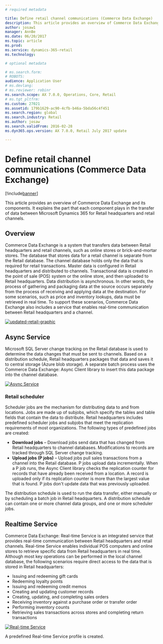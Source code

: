 ```yaml
---
# required metadata

title: Define retail channel communications (Commerce Data Exchange)
description: This article provides an overview of Commerce Data Exchange and its components. It explains the part that each component plays in the transfer of data between Microsoft Dynamics 365 for Retail and retail channels.
author: josaw1
manager: AnnBe
ms.date: 06/20/2017
ms.topic: article
ms.prod: 
ms.service: dynamics-365-retail
ms.technology: 

# optional metadata

# ms.search.form: 
# ROBOTS: 
audience: Application User
# ms.devlang: 
# ms.reviewer: robinr
ms.search.scope: AX 7.0.0, Operations, Core, Retail
# ms.tgt_pltfrm: 
ms.custom: 27021
ms.assetid: 179b1629-ac90-4cfb-b46a-5bda56c4f451
ms.search.region: global
ms.search.industry: Retail
ms.author: josaw
ms.search.validFrom: 2016-02-28
ms.dyn365.ops.version: AX 7.0.0, Retail July 2017 update

---
```


# Define retail channel communications (Commerce Data Exchange)

[!include[banner](../includes/banner.md)]


This article provides an overview of Commerce Data Exchange and its components. It explains the part that each component plays in the transfer of data between Microsoft Dynamics 365 for Retail headquarters and retail channels.

Overview
--------

Commerce Data Exchange is a system that transfers data between Retail headquarters and retail channels, such as online stores or brick-and-mortar stores. The database that stores data for a retail channel is separate from the Retail database. The channel database holds only the data that is required for retail transactions. Master data is configured in Retail headquarters and distributed to channels. Transactional data is created in the point of sale (POS) system or the online store, and then uploaded to Retail headquarters. Data distribution is asynchronous. In other words, the process of gathering and packaging data at the source occurs separately from the process of receiving and applying data at the destination. For some scenarios, such as price and inventory lookups, data must be retrieved in real time. To support these scenarios, Commerce Data Exchange also includes a service that enables real-time communication between Retail headquarters and a channel. 

[![updated-retail-graphic](./media/updated-retail-graphic.png)](./media/updated-retail-graphic.png)  

## Async Service
Microsoft SQL Server change tracking on the Retail database is used to determine the data changes that must be sent to channels. Based on a distribution schedule, Retail headquarters packages that data and saves it to central storage (Azure blob storage). A separate batch process uses the Commerce Data Exchange: Async Client library to insert this data package into the channel database. 

[![Async Service](./media/async-300x239.png)](./media/async.png)

### Retail scheduler

Scheduler jobs are the mechanism for distributing data to and from locations. Jobs are made up of subjobs, which specify the tables and table fields that contain the data to distribute. Retail headquarters includes predefined scheduler jobs and subjobs that meet the replication requirements of most organizations. The following types of predefined jobs are created:

-   **Download jobs** – Download jobs send data that has changed from Retail headquarters to channel databases. Modifications to records are tracked through SQL Server change tracking.
-   **Upload jobs (P jobs)** – Upload jobs pull sales transactions from a channel into the Retail database. P jobs upload data incrementally. When a P job runs, the Async Client library checks the replication counter for records that have already been received from a location. A record is uploaded only if its replication counter is more than the largest value that is found. P jobs don't update data that was previously uploaded.

The distribution schedule is used to run the data transfer, either manually or by scheduling a batch job in Retail headquarters. A distribution schedule can contain one or more channel data groups, and one or more scheduler jobs.

## Realtime Service
Commerce Data Exchange: Real-time Service is an integrated service that provides real-time communication between Retail headquarters and retail channels. Real-time Service enables individual POS computers and online stores to retrieve specific data from Retail headquarters in real time. Although most key operations can be performed in the local channel database, the following scenarios require direct access to the data that is stored in Retail headquarters:

-   Issuing and redeeming gift cards
-   Redeeming loyalty points
-   Issuing and redeeming credit memos
-   Creating and updating customer records
-   Creating, updating, and completing sales orders
-   Receiving inventory against a purchase order or transfer order
-   Performing inventory counts
-   Retrieving sales transactions across stores and completing return transactions

[![Real-time Service](./media/rts.png)](./media/rts.png) 

A predefined Real-time Service profile is created.
